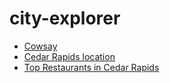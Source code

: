 # city-explorer
- [Cowsay](https://city-explorer-beige.vercel.app/jared-tux)
- [Cedar Rapids location](https://city-explorer-beige.vercel.app/location?search=Cedar+Rapids)
- [Top Restaurants in Cedar Rapids](https://city-explorer-beige.vercel.app/yelp?lat=41.9758872&lon=-91.6704053)